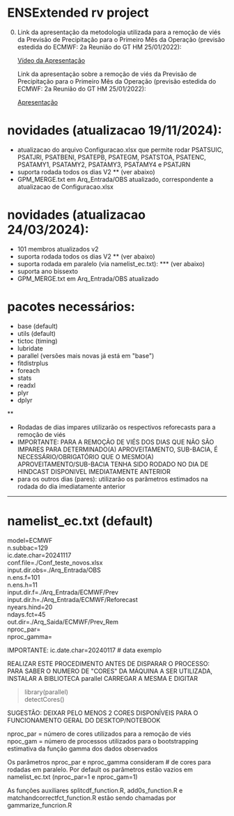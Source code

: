 # ENSExtended rv project #

0. Link da apresentação da metodologia utilizada para a remoção de viés da
   Previsão de Precipitação para o Primeiro Mês da Operação (previsão estedida do ECMWF: 2a Reunião do GT HM 25/01/2022):

   [Vídeo da Apresentação](https://ctpmopld.org.br/documents/33692/411965/2a_Reuni%C3%A3o_GT+HM_Prev1%C2%B0m%C3%AAs_20220125.mp4/0068932d-e201-eccc-f1be-c9beb07eefda?version=1.0&t=1643807101432&download=true)

    Link da apresentação sobre a remoção de viés da
   Previsão de Precipitação para o Primeiro Mês da Operação (previsão estedida do ECMWF: 2a Reunião do GT HM 25/01/2022):

    [Apresentação](https://ctpmopld.org.br/group/ct-pmo-pld/gt-dados-hidrometeorol%C3%B3gicos/-/document_library/OVp6moe0yNrQ/view_file/411955?_com_liferay_document_library_web_portlet_DLPortlet_INSTANCE_OVp6moe0yNrQ_redirect=https%3A%2F%2Fctpmopld.org.br%2Fgroup%2Fct-pmo-pld%2Fgt-dados-hidrometeorol%25C3%25B3gicos%2F-%2Fdocument_library%2FOVp6moe0yNrQ%2Fview%2F411941%3F_com_liferay_document_library_web_portlet_DLPortlet_INSTANCE_OVp6moe0yNrQ_redirect%3Dhttps%253A%252F%252Fctpmopld.org.br%252Fgroup%252Fct-pmo-pld%252Fgt-dados-hidrometeorol%2525C3%2525B3gicos%253Fp_p_id%253Dcom_liferay_document_library_web_portlet_DLPortlet_INSTANCE_OVp6moe0yNrQ%2526p_p_lifecycle%253D0%2526p_p_state%253Dnormal%2526p_p_mode%253Dview)


# novidades (atualizacao 19/11/2024):
- atualizacao do arquivo Configuracao.xlsx que permite rodar PSATSUIC, PSATJRI, 
PSATBENI, PSATEPB, PSATEGM,  PSATSTOA, PSATENC, PSATAMY1, PSATAMY2, PSATAMY3, PSATAMY4 e PSATJRN
- suporta rodada todos os dias V2 ** (ver abaixo)
- GPM_MERGE.txt em Arq_Entrada/OBS atualizado, correspondente a atualizacao de Configuracao.xlsx


# novidades (atualizacao 24/03/2024):
- 101 membros atualizados v2
- suporta rodada todos os dias V2 ** (ver abaixo)
- suporta rodada em paralelo (via namelist_ec.txt): *** (ver abaixo)
- suporta ano bissexto
- GPM_MERGE.txt em Arq_Entrada/OBS atualizado

# pacotes necessários:
- base (default)
- utils (default)
- tictoc (timing)
- lubridate
- parallel (versões mais novas já está em "base")
- fitdistrplus
- foreach
- stats
- readxl
- plyr
- dplyr


**
- Rodadas de dias impares utilizarão os respectivos reforecasts para a remoção de viés
- IMPORTANTE: PARA A REMOÇÃO DE VIÉS DOS DIAS QUE NÃO SÃO IMPARES PARA DETERMINADO(A) APROVEITAMENTO, SUB-BACIA, É NECESSÁRIO/OBRIGATÓRIO QUE O MESMO(A)
  APROVEITAMENTO/SUB-BACIA TENHA SIDO RODADO NO DIA DE HINDCAST DISPONIVEL IMEDIATAMENTE ANTERIOR
- para os outros dias (pares): utilizarão os parâmetros estimados na rodada do dia imediatamente anterior


***
# namelist_ec.txt (default)
model=ECMWF  
n.subbac=129  
ic.date.char=20241117  
conf.file=./Conf_teste_novos.xlsx  
input.dir.obs=./Arq_Entrada/OBS  
n.ens.f=101  
n.ens.h=11  
input.dir.f=./Arq_Entrada/ECMWF/Prev  
input.dir.h=./Arq_Entrada/ECMWF/Reforecast  
nyears.hind=20  
ndays.fct=45  
out.dir=./Arq_Saida/ECMWF/Prev_Rem  
nproc_par=  
nproc_gamma=  

IMPORTANTE:
ic.date.char=20240117 # data exemplo

REALIZAR ESTE PROCEDIMENTO ANTES DE DISPARAR O PROCESSO: PARA SABER O NUMERO DE "CORES" DA MÁQUINA A SER UTILIZADA, INSTALAR A BIBLIOTECA parallel CARREGAR A MESMA E DIGITAR
> library(parallel)  
> detectCores()  

SUGESTÃO: DEIXAR PELO MENOS 2 CORES DISPONÍVEIS PARA O FUNCIONAMENTO GERAL DO DESKTOP/NOTEBOOK

nproc_par = número de cores utilizados para a remoção de viés  
npoc_gam  = número de processos utilizados para o bootstrapping estimativa da 
            função gamma dos dados observados  

Os parâmetros nproc_par e nproc_gamma consideram # de cores para rodadas em paralelo. Por default os parâmetros estão vazios em namelist_ec.txt (nproc_par=1 e nproc_gam=1)


As funções auxiliares splitcdf_function.R, add0s_function.R e matchandcorrectfct_function.R estão sendo chamadas por gammarize_funcrion.R